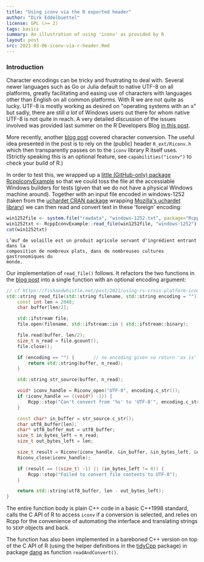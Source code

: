 ```yaml
---
title: "Using iconv via the R exported header"
author: "Dirk Eddelbuettel"
license: GPL (>= 2)
tags: basics
summary: An illustration of using 'iconv' as provided by R
layout: post
src: 2021-03-06-iconv-via-r-header.Rmd
---
```




### Introduction

Character encodings can be tricky and frustrating to deal with.  Several newer languages
such as Go or Julia default to native UTF-8 on all platforms, greatly facilitating and
easing use of characters with languages other than English on all common platforms.  With
R we are not quite as lucky.  UTF-8 is mostly working as desired on "operating systems
with an x" but sadly, there are still _a lot_ of Windows users out there for whom native
UTF-8 is not quite in reach.  A very detailed discussion of the issues involved was
provided last summer on the R Developers Blog [in this
post](https://developer.r-project.org/Blog/public/2020/07/30/windows/utf-8-build-of-r-and-cran-packages/index.html).

More recently, another [blog
post](https://fishandwhistle.net/post/2021/using-rs-cross-platform-iconv-wrapper-from-cpp11/)
covered character conversion.  The useful idea presented in the post is to rely on the (public)
header `R_ext/Riconv.h` which then transparently passes on to the `iconv` library R itself uses.
(Strictly speaking this is an optional feature, see `capabilities("iconv")` to check your build of
R.)

In order to test this, we wrapped up a [little (GitHub-only) package
RcppIconvExample](https://github.com/eddelbuettel/rcppiconvexample) so that we could toss
the file at the accessiable Windows builders for tests (given that we do not have a
physical Windows machine around).  Together with an input file encoded in windows-1252
(taken from the [uchardet CRAN package](https://cran.r-project.org/package=uchardet)
wrapping [Mozilla's uchardet
library](https://www.freedesktop.org/wiki/Software/uchardet/)) we can then read and
convert text in these 'foreign' encoding:

```r
win1252file <- system.file("rawdata", "windows-1252.txt", package="RcppIconvExample")
win1252txt <- RcppIconvExample::read_file(win1252file, "windows-1252")
cat(win1252txt)
```
```
L’œuf de volaille est un produit agricole servant d'ingrédient entrant dans la
composition de nombreux plats, dans de nombreuses cultures gastronomiques du
monde.
```

Our implementation of `read_file()` follows. It refactors the two functions in the [blog
post](https://fishandwhistle.net/post/2021/using-rs-cross-platform-iconv-wrapper-from-cpp11/) into
a single function with an optional encoding argument:

```c++
// cf https://fishandwhistle.net/post/2021/using-rs-cross-platform-iconv-wrapper-from-cpp11
std::string read_file(std::string filename, std::string encoding = "") {
    const int len = 2048;
    char buffer[len/2];

    std::ifstream file;
    file.open(filename, std::ifstream::in | std::ifstream::binary);

    file.read(buffer, len/2);
    size_t n_read = file.gcount();
    file.close();

    if (encoding == "") {       // no encoding given so return 'as is'
        return std::string(buffer, n_read);
    }

    std::string str_source(buffer, n_read);

    void* iconv_handle = Riconv_open("UTF-8", encoding.c_str());
    if (iconv_handle == ((void*) -1)) {
        Rcpp::stop("Can't convert from '%s' to 'UTF-8'", encoding.c_str());
    }

    const char* in_buffer = str_source.c_str();
    char utf8_buffer[len];
    char* utf8_buffer_mut = utf8_buffer;
    size_t in_bytes_left = n_read;
    size_t out_bytes_left = len;

    size_t result = Riconv(iconv_handle, &in_buffer, &in_bytes_left, &utf8_buffer_mut, &out_bytes_left);
    Riconv_close(iconv_handle);

    if (result == ((size_t) -1) || (in_bytes_left != 0)) {
        Rcpp::stop("Failed to convert file contents to UTF-8");
    }

    return std::string(utf8_buffer, len - out_bytes_left);
}
```

The entire function body is plain C++ code in a basic C++1998 standard, calls the C API of R to
access `iconv` if a conversion is selected, and relies on Rcpp for the convenience of automating the
interface and translating strings to `SEXP` objects and back.

The function has also been implemented in a bareboned C++ version on top of the C API of R (using the
helper definitions in the [tidyCpp](https://github.com/eddelbuettel/tidycpp) package) in package
[dang](https://github.com/eddelbuettel/dang) as function `readAndConvert()`.
